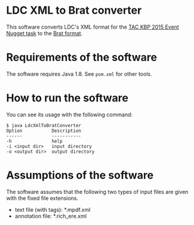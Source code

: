 # LDC XML to Brat converter
This software converts LDC's XML format for the [TAC KBP 2015 Event Nugget task](http://cairo.lti.cs.cmu.edu/kbp/2015/event/) to the [Brat format](http://brat.nlplab.org/standoff.html).

# Requirements of the software
The software requires Java 1.8.  See `pom.xml` for other tools.

# How to run the software
You can see its usage with the following command:
```
$ java LdcXmlToBratConverter
Option           Description     
------           -----------     
-h               help            
-i <input dir>   input directory 
-o <output dir>  output directory
```

# Assumptions of the software
The software assumes that the following two types of input files are given with the fixed file extensions.
- text file (with tags): *.mpdf.xml
- annotation file: *.rich_ere.xml

